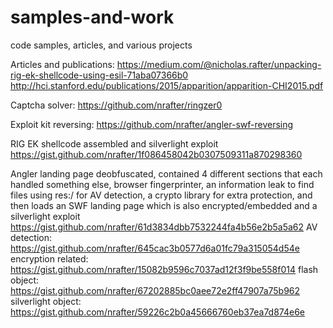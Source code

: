 # samples-and-work
code samples, articles, and various projects


Articles and publications:
https://medium.com/@nicholas.rafter/unpacking-rig-ek-shellcode-using-esil-71aba07366b0
http://hci.stanford.edu/publications/2015/apparition/apparition-CHI2015.pdf

Captcha solver:
https://github.com/nrafter/ringzer0

Exploit kit reversing:
https://github.com/nrafter/angler-swf-reversing

RIG EK shellcode assembled and silverlight exploit
https://gist.github.com/nrafter/1f086458042b0307509311a870298360

Angler landing page deobfuscated, contained 4 different sections that each handled something else, browser fingerprinter,
an information leak to find files using res:/ for AV detection, a crypto library for extra protection, and then loads
an SWF landing page which is also encrypted/embedded and a silverlight exploit
https://gist.github.com/nrafter/61d3834dbb7532244fa4b56e2b5a5a62
AV detection: https://gist.github.com/nrafter/645cac3b0577d6a01fc79a315054d54e
encryption related: https://gist.github.com/nrafter/15082b9596c7037ad12f3f9be558f014
flash object: https://gist.github.com/nrafter/67202885bc0aee72e2ff47907a75b962
silverlight object: https://gist.github.com/nrafter/59226c2b0a45666760eb37ea7d874e6e
